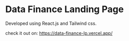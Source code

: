 # Data Finance Landing Page

Developed using React.js and Tailwind css.

check it out on: https://data-finance-lp.vercel.app/
